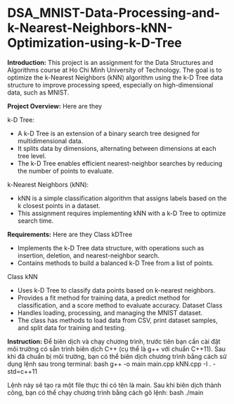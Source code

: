 # DSA_MNIST-Data-Processing-and-k-Nearest-Neighbors-kNN-Optimization-using-k-D-Tree

**Introduction:**
This project is an assignment for the Data Structures and Algorithms course at Ho Chi Minh University of Technology. The goal is to optimize the k-Nearest Neighbors (kNN) algorithm using the k-D Tree data structure to improve processing speed, especially on high-dimensional data, such as MNIST.


**Project Overview:** Here are they

k-D Tree:
+ A k-D Tree is an extension of a binary search tree designed for multidimensional data.
+ It splits data by dimensions, alternating between dimensions at each tree level.
+ The k-D Tree enables efficient nearest-neighbor searches by reducing the number of points to evaluate.
  
k-Nearest Neighbors (kNN):
+ kNN is a simple classification algorithm that assigns labels based on the k closest points in a dataset.
+ This assignment requires implementing kNN with a k-D Tree to optimize search time.

**Requirements:** Here are they
Class kDTree
+ Implements the k-D Tree data structure, with operations such as insertion, deletion, and nearest-neighbor search.
+ Contains methods to build a balanced k-D Tree from a list of points.

Class kNN
+ Uses k-D Tree to classify data points based on k-nearest neighbors.
+ Provides a fit method for training data, a predict method for classification, and a score method to evaluate accuracy.
Dataset Class
+ Handles loading, processing, and managing the MNIST dataset.
+ The class has methods to load data from CSV, print dataset samples, and split data for training and testing.

**Instruction:**
Để biên dịch và chạy chương trình, trước tiên bạn cần cài đặt môi trường có sẵn trình biên dịch C++ (cụ thể là g++ với chuẩn C++11). Sau khi đã chuẩn bị môi trường, bạn có thể biên dịch chương trình bằng cách sử dụng lệnh sau trong terminal:
bash
g++ -o main main.cpp kNN.cpp -I . -std=c++11

Lệnh này sẽ tạo ra một file thực thi có tên là main. Sau khi biên dịch thành công, bạn có thể chạy chương trình bằng cách gõ lệnh:
bash
./main

